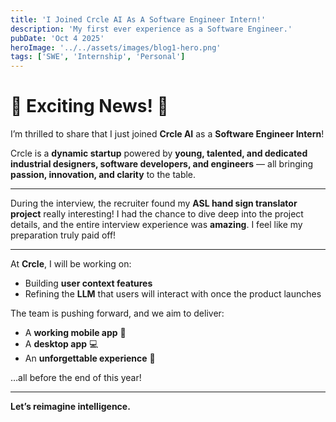 ```yaml
---
title: 'I Joined Crcle AI As A Software Engineer Intern!'
description: 'My first ever experience as a Software Engineer.'
pubDate: 'Oct 4 2025'
heroImage: '../../assets/images/blog1-hero.png'
tags: ['SWE', 'Internship', 'Personal']
---
```

# 🌟 Exciting News! 🌟

I’m thrilled to share that I just joined **Crcle AI** as a **Software Engineer Intern**!

Crcle is a **dynamic startup** powered by **young, talented, and dedicated industrial designers, software developers, and engineers** — all bringing **passion, innovation, and clarity** to the table.

---

During the interview, the recruiter found my **ASL hand sign translator project** really interesting! I had the chance to dive deep into the project details, and the entire interview experience was **amazing**. I feel like my preparation truly paid off!

---

At **Crcle**, I will be working on:

- Building **user context features**
- Refining the **LLM** that users will interact with once the product launches

The team is pushing forward, and we aim to deliver:

- A **working mobile app** 📱
- A **desktop app** 💻
- An **unforgettable experience** 🔑

…all before the end of this year!

---

**Let’s reimagine intelligence.**  

